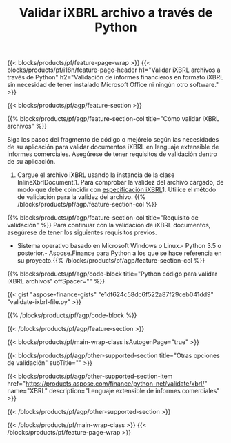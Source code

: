 ﻿---
title: Validar iXBRL archivo a través de Python
description: Código de muestra para la validación de archivos iXBRL. Utilice el código de ejemplo API para validar los archivos por lotes iXBRL dentro de las aplicaciones basadas en Python. 
url: /es/python-net/validate/ixbrl/
family: finance
platformtag: python
feature: validate
informat: iXBRL
outformat: 
otherformats: 
---
{{< blocks/products/pf/feature-page-wrap >}}
{{< blocks/products/pf/i18n/feature-page-header h1="Validar iXBRL archivos a través de Python" h2="Validación de informes financieros en formato iXBRL sin necesidad de tener instalado Microsoft Office ni ningún otro software." >}}

{{< blocks/products/pf/agp/feature-section >}}

{{% blocks/products/pf/agp/feature-section-col title="Cómo validar iXBRL archivos" %}}

Siga los pasos del fragmento de código o mejórelo según las necesidades de su aplicación para validar documentos iXBRL en lenguaje extensible de informes comerciales. Asegúrese de tener requisitos de validación dentro de su aplicación.

1. Cargue el archivo iXBRL usando la instancia de la clase InlineXbrlDocument.1. Para comprobar la validez del archivo cargado, de modo que debe coincidir con [especificación iXBRL](http://www.xbrl.org/specification/inlinexbrl-part1/rec-2013-11-18/inlinexbrl-part1-rec-2013-11-18.html)1. Utilice el método de validación para la validez del archivo.
{{% /blocks/products/pf/agp/feature-section-col %}}

{{% blocks/products/pf/agp/feature-section-col title="Requisito de validación" %}}
Para continuar con la validación de iXBRL documentos, asegúrese de tener los siguientes requisitos previos. 
- Sistema operativo basado en Microsoft Windows o Linux.- Python 3.5 o posterior.- Aspose.Finance para Python a los que se hace referencia en su proyecto.{{% /blocks/products/pf/agp/feature-section-col %}}

{{% blocks/products/pf/agp/code-block title="Python código para validar iXBRL archivos" offSpacer="" %}}

{{< gist "aspose-finance-gists" "e1df624c58dc6f522a87f29ceb041dd9" "validate-ixbrl-file.py" >}}

{{% /blocks/products/pf/agp/code-block %}}

{{< /blocks/products/pf/agp/feature-section >}}

{{< blocks/products/pf/main-wrap-class isAutogenPage="true" >}}

{{< blocks/products/pf/agp/other-supported-section title="Otras opciones de validación" subTitle="" >}}

{{< blocks/products/pf/agp/other-supported-section-item href="https://products.aspose.com/finance/python-net/validate/xbrl/" name="XBRL" description="Lenguaje extensible de informes comerciales" >}}

{{< /blocks/products/pf/agp/other-supported-section >}}

{{< /blocks/products/pf/main-wrap-class >}}
{{< /blocks/products/pf/feature-page-wrap >}}